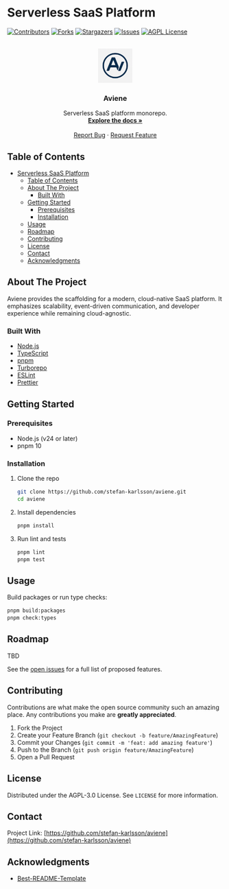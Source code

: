 # Serverless SaaS Platform

[![Contributors][contributors-shield]][contributors-url]
[![Forks][forks-shield]][forks-url]
[![Stargazers][stars-shield]][stars-url]
[![Issues][issues-shield]][issues-url]
[![AGPL License][license-shield]][license-url]

<!-- PROJECT LOGO -->
<br />
<div align="center">
  <a href="https://github.com/stefan-karlsson/aviene">
    <img src="docs/assets/aviene_logo_small.png" alt="Logo" width="80" height="80">
  </a>

<h3 align="center">Aviene</h3>

  <p align="center">
    Serverless SaaS platform monorepo.
    <br />
    <a href="https://github.com/stefan-karlsson/aviene"><strong>Explore the docs »</strong></a>
    <br />
    <br />
    <a href="https://github.com/stefan-karlsson/aviene/issues">Report Bug</a>
    ·
    <a href="https://github.com/stefan-karlsson/aviene/issues">Request Feature</a>
  </p>
</div>

## Table of Contents

- [Serverless SaaS Platform](#serverless-saas-platform)
  - [Table of Contents](#table-of-contents)
  - [About The Project](#about-the-project)
    - [Built With](#built-with)
  - [Getting Started](#getting-started)
    - [Prerequisites](#prerequisites)
    - [Installation](#installation)
  - [Usage](#usage)
  - [Roadmap](#roadmap)
  - [Contributing](#contributing)
  - [License](#license)
  - [Contact](#contact)
  - [Acknowledgments](#acknowledgments)

## About The Project

Aviene provides the scaffolding for a modern, cloud-native SaaS platform. It emphasizes scalability, event-driven communication, and developer experience while remaining cloud-agnostic.

### Built With

- [Node.js](https://nodejs.org/)
- [TypeScript](https://www.typescriptlang.org/)
- [pnpm](https://pnpm.io/)
- [Turborepo](https://turbo.build/)
- [ESLint](https://eslint.org/)
- [Prettier](https://prettier.io/)

## Getting Started

### Prerequisites

- Node.js (v24 or later)
- pnpm 10

### Installation

1. Clone the repo
   ```bash
   git clone https://github.com/stefan-karlsson/aviene.git
   cd aviene
   ```
2. Install dependencies
   ```bash
   pnpm install
   ```
3. Run lint and tests
   ```bash
   pnpm lint
   pnpm test
   ```

## Usage

Build packages or run type checks:

```bash
pnpm build:packages
pnpm check:types
```

## Roadmap

TBD

See the [open issues](https://github.com/stefan-karlsson/aviene/issues) for a full list of proposed features.

## Contributing

Contributions are what make the open source community such an amazing place. Any contributions you make are **greatly appreciated**.

1. Fork the Project
2. Create your Feature Branch (`git checkout -b feature/AmazingFeature`)
3. Commit your Changes (`git commit -m 'feat: add amazing feature'`)
4. Push to the Branch (`git push origin feature/AmazingFeature`)
5. Open a Pull Request

## License

Distributed under the AGPL-3.0 License. See `LICENSE` for more information.

## Contact

Project Link: [https://github.com/stefan-karlsson/aviene](https://github.com/stefan-karlsson/aviene)

## Acknowledgments

- [Best-README-Template](https://github.com/othneildrew/Best-README-Template)

[contributors-shield]: https://img.shields.io/github/contributors/stefan-karlsson/aviene.svg?style=for-the-badge
[contributors-url]: https://github.com/stefan-karlsson/aviene/graphs/contributors
[forks-shield]: https://img.shields.io/github/forks/stefan-karlsson/aviene.svg?style=for-the-badge
[forks-url]: https://github.com/stefan-karlsson/aviene/network/members
[stars-shield]: https://img.shields.io/github/stars/stefan-karlsson/aviene.svg?style=for-the-badge
[stars-url]: https://github.com/stefan-karlsson/aviene/stargazers
[issues-shield]: https://img.shields.io/github/issues/stefan-karlsson/aviene.svg?style=for-the-badge
[issues-url]: https://github.com/stefan-karlsson/aviene/issues
[license-shield]: https://img.shields.io/github/license/stefan-karlsson/aviene.svg?style=for-the-badge
[license-url]: https://github.com/stefan-karlsson/aviene/blob/main/LICENSE

